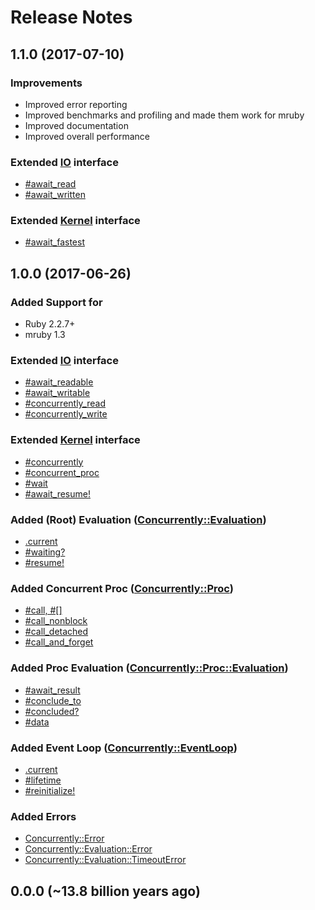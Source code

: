 # Release Notes

## 1.1.0 (2017-07-10)

### Improvements
* Improved error reporting
* Improved benchmarks and profiling and made them work for mruby
* Improved documentation
* Improved overall performance

### Extended [IO](http://www.rubydoc.info/github/christopheraue/m-ruby-concurrently/IO) interface
* [#await_read](http://www.rubydoc.info/github/christopheraue/m-ruby-concurrently/IO#await_read-instance_method)
* [#await_written](http://www.rubydoc.info/github/christopheraue/m-ruby-concurrently/IO#await_written-instance_method)

### Extended [Kernel](http://www.rubydoc.info/github/christopheraue/m-ruby-concurrently/Kernel) interface
* [#await_fastest](http://www.rubydoc.info/github/christopheraue/m-ruby-concurrently/Kernel#await_fastest-instance_method)

## 1.0.0 (2017-06-26)

### Added Support for
* Ruby 2.2.7+
* mruby 1.3

### Extended [IO](http://www.rubydoc.info/github/christopheraue/m-ruby-concurrently/IO) interface
* [#await_readable](http://www.rubydoc.info/github/christopheraue/m-ruby-concurrently/IO#await_readable-instance_method)
* [#await_writable](http://www.rubydoc.info/github/christopheraue/m-ruby-concurrently/IO#await_writable-instance_method)
* [#concurrently_read](http://www.rubydoc.info/github/christopheraue/m-ruby-concurrently/IO#concurrently_read-instance_method)
* [#concurrently_write](http://www.rubydoc.info/github/christopheraue/m-ruby-concurrently/IO#concurrently_write-instance_method)

### Extended [Kernel](http://www.rubydoc.info/github/christopheraue/m-ruby-concurrently/Kernel) interface
* [#concurrently](http://www.rubydoc.info/github/christopheraue/m-ruby-concurrently/Kernel#concurrently-instance_method)
* [#concurrent_proc](http://www.rubydoc.info/github/christopheraue/m-ruby-concurrently/Kernel#concurrent_proc-instance_method)
* [#wait](http://www.rubydoc.info/github/christopheraue/m-ruby-concurrently/Kernel#wait-instance_method)
* [#await_resume!](http://www.rubydoc.info/github/christopheraue/m-ruby-concurrently/Kernel#await_resume!-instance_method)

### Added (Root) Evaluation ([Concurrently::Evaluation](http://www.rubydoc.info/github/christopheraue/m-ruby-concurrently/Concurrently/Evaluation))
* [.current](http://www.rubydoc.info/github/christopheraue/m-ruby-concurrently/Concurrently/Evaluation#current-class_method)
* [#waiting?](http://www.rubydoc.info/github/christopheraue/m-ruby-concurrently/Concurrently/Evaluation#waiting%3F-instance_method)
* [#resume!](http://www.rubydoc.info/github/christopheraue/m-ruby-concurrently/Concurrently/Evaluation#resume!-instance_method)
 
### Added Concurrent Proc ([Concurrently::Proc](http://www.rubydoc.info/github/christopheraue/m-ruby-concurrently/Concurrently/Proc))
* [#call, #[]](http://www.rubydoc.info/github/christopheraue/m-ruby-concurrently/Concurrently/Proc#call-instance_method)
* [#call_nonblock](http://www.rubydoc.info/github/christopheraue/m-ruby-concurrently/Concurrently/Proc#call_nonblock-instance_method)
* [#call_detached](http://www.rubydoc.info/github/christopheraue/m-ruby-concurrently/Concurrently/Proc#call_detached-instance_method)
* [#call_and_forget](http://www.rubydoc.info/github/christopheraue/m-ruby-concurrently/Concurrently/Proc#call_and_forget-instance_method)
 
### Added Proc Evaluation ([Concurrently::Proc::Evaluation](http://www.rubydoc.info/github/christopheraue/m-ruby-concurrently/Concurrently/Proc/Evaluation))
* [#await_result](http://www.rubydoc.info/github/christopheraue/m-ruby-concurrently/Concurrently/Proc/Evaluation#await_result-instance_method)
* [#conclude_to](http://www.rubydoc.info/github/christopheraue/m-ruby-concurrently/Concurrently/Proc/Evaluation#conclude_to-instance_method)
* [#concluded?](http://www.rubydoc.info/github/christopheraue/m-ruby-concurrently/Concurrently/Proc/Evaluation#concluded%3F-instance_method)
* [#data](http://www.rubydoc.info/github/christopheraue/m-ruby-concurrently/Concurrently/Proc/Evaluation#data-instance_method)

### Added Event Loop ([Concurrently::EventLoop](http://www.rubydoc.info/github/christopheraue/m-ruby-concurrently/Concurrently/EventLoop))
* [.current](http://www.rubydoc.info/github/christopheraue/m-ruby-concurrently/Concurrently/EventLoop#current-class_method)
* [#lifetime](http://www.rubydoc.info/github/christopheraue/m-ruby-concurrently/Concurrently/EventLoop#lifetime-instance_method)
* [#reinitialize!](http://www.rubydoc.info/github/christopheraue/m-ruby-concurrently/Concurrently/EventLoop#reinitialize!-instance_method)

### Added Errors
* [Concurrently::Error](http://www.rubydoc.info/github/christopheraue/m-ruby-concurrently/Concurrently/Error)
* [Concurrently::Evaluation::Error](http://www.rubydoc.info/github/christopheraue/m-ruby-concurrently/Concurrently/Evaluation/Error)
* [Concurrently::Evaluation::TimeoutError](http://www.rubydoc.info/github/christopheraue/m-ruby-concurrently/Concurrently/Evaluation/TimeoutError)


## 0.0.0 (~13.8 billion years ago)
